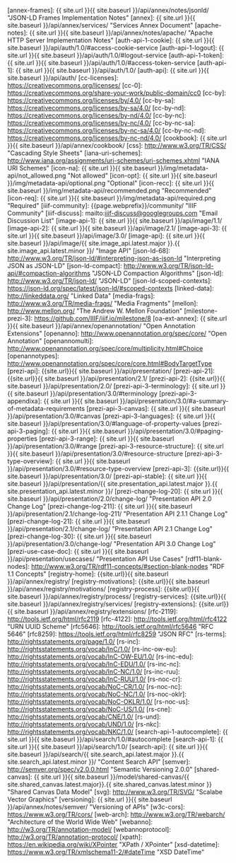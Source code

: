 [annex-frames]: {{ site.url }}{{ site.baseurl }}/api/annex/notes/jsonld/ "JSON-LD Frames Implementation Notes"
[annex]: {{ site.url }}{{ site.baseurl }}/api/annex/services/ "Services Annex Document"
[apache-notes]: {{ site.url }}{{ site.baseurl }}/api/annex/notes/apache/ "Apache HTTP Server Implementation Notes"
[auth-api-1-cookie]: {{ site.url }}{{ site.baseurl }}/api/auth/1.0/#access-cookie-service
[auth-api-1-logout]: {{ site.url }}{{ site.baseurl }}/api/auth/1.0/#logout-service
[auth-api-1-token]: {{ site.url }}{{ site.baseurl }}/api/auth/1.0/#access-token-service
[auth-api-1]: {{ site.url }}{{ site.baseurl }}/api/auth/1.0/
[auth-api]: {{ site.url }}{{ site.baseurl }}/api/auth/
[cc-licenses]: https://creativecommons.org/licenses/
[cc-0]: https://creativecommons.org/share-your-work/public-domain/cc0
[cc-by]: https://creativecommons.org/licenses/by/4.0/
[cc-by-sa]: https://creativecommons.org/licenses/by-sa/4.0/
[cc-by-nd]: https://creativecommons.org/licenses/by-nd/4.0/
[cc-by-nc]: https://creativecommons.org/licenses/by-nc/4.0/
[cc-by-nc-sa]: https://creativecommons.org/licenses/by-nc-sa/4.0/
[cc-by-nc-nd]: https://creativecommons.org/licenses/by-nc-nd/4.0/
[cookbook]: {{ site.url }}{{ site.baseurl }}/api/annex/cookbook/
[css]: http://www.w3.org/TR/CSS/ "Cascading Style Sheets"
[iana-uri-schemes]: http://www.iana.org/assignments/uri-schemes/uri-schemes.xhtml "IANA URI Schemes"
[icon-na]: {{ site.url }}{{ site.baseurl }}/img/metadata-api/not_allowed.png "Not allowed"
[icon-opt]: {{ site.url }}{{ site.baseurl }}/img/metadata-api/optional.png "Optional"
[icon-recc]: {{ site.url }}{{ site.baseurl }}/img/metadata-api/recommended.png "Recommended"
[icon-req]: {{ site.url }}{{ site.baseurl }}/img/metadata-api/required.png "Required"
[iiif-community]: {{page.webprefix}}/community/ "IIIF Community"
[iiif-discuss]: mailto:iiif-discuss@googlegroups.com "Email Discussion List"
[image-api-1]: {{ site.url }}{{ site.baseurl }}/api/image/1.1/
[image-api-2]: {{ site.url }}{{ site.baseurl }}/api/image/2.1/
[image-api-3]: {{ site.url }}{{ site.baseurl }}/api/image/3.0/
[image-api]: {{ site.url }}{{ site.baseurl }}/api/image/{{ site.image_api.latest.major }}.{{ site.image_api.latest.minor }}/ "Image API"
[json-ld-68]: http://www.w3.org/TR/json-ld/#interpreting-json-as-json-ld "Interpreting JSON as JSON-LD"
[json-ld-compact]: http://www.w3.org/TR/json-ld-api/#compaction-algorithms "JSON-LD Compaction Algorithms"
[json-ld]: http://www.w3.org/TR/json-ld/ "JSON-LD"
[json-ld-scoped-contexts]: https://json-ld.org/spec/latest/json-ld/#scoped-contexts
[linked-data]: http://linkeddata.org/ "Linked Data"
[media-frags]: http://www.w3.org/TR/media-frags/ "Media Fragments"
[mellon]: http://www.mellon.org/ "The Andrew W. Mellon Foundation"
[milestone-prezi-3]:  https://github.com/IIIF/iiif.io/milestone/8
[oa-ext-annex]: {{ site.url }}{{ site.baseurl }}/api/annex/openannotation/ "Open Annotation Extensions"
[openanno]: http://www.openannotation.org/spec/core/ "Open Annotation"
[openannomulti]: http://www.openannotation.org/spec/core/multiplicity.html#Choice
[openannotypes]: http://www.openannotation.org/spec/core/core.html#BodyTargetType
[prezi-api]: {{site.url}}{{ site.baseurl }}/api/presentation/
[prezi-api-21]: {{site.url}}{{ site.baseurl }}/api/presentation/2.1/
[prezi-api-2]: {{site.url}}{{ site.baseurl }}/api/presentation/2.0/
[prezi-api-3-terminology]: {{ site.url }}{{ site.baseurl }}/api/presentation/3.0/#terminology
[prezi-api-3-appendixa]: {{ site.url }}{{ site.baseurl }}/api/presentation/3.0/#a-summary-of-metadata-requirements
[prezi-api-3-canvas]: {{ site.url }}{{ site.baseurl }}/api/presentation/3.0/#canvas
[prezi-api-3-languages]: {{ site.url }}{{ site.baseurl }}/api/presentation/3.0/#language-of-property-values
[prezi-api-3-paging]: {{ site.url }}{{ site.baseurl }}/api/presentation/3.0/#paging-properties
[prezi-api-3-range]: {{ site.url }}{{ site.baseurl }}/api/presentation/3.0/#range
[prezi-api-3-resource-structure]: {{ site.url }}{{ site.baseurl }}/api/presentation/3.0/#resource-structure
[prezi-api-3-type-overview]: {{ site.url }}{{ site.baseurl }}/api/presentation/3.0/#resource-type-overview
[prezi-api-3]: {{site.url}}{{ site.baseurl }}/api/presentation/3.0/
[prezi-api-stable]: {{ site.url }}{{ site.baseurl }}/api/presentation/{{ site.presentation_api.latest.major }}.{{ site.presentation_api.latest.minor }}/
[prezi-change-log-20]: {{ site.url }}{{ site.baseurl }}/api/presentation/2.0/change-log/ "Presentation API 2.0 Change Log"
[prezi-change-log-211]: {{ site.url }}{{ site.baseurl }}/api/presentation/2.1/change-log-211/ "Presentation API 2.1.1 Change Log"
[prezi-change-log-21]: {{ site.url }}{{ site.baseurl }}/api/presentation/2.1/change-log/ "Presentation API 2.1 Change Log"
[prezi-change-log-30]: {{ site.url }}{{ site.baseurl }}/api/presentation/3.0/change-log/ "Presentation API 3.0 Change Log"
[prezi-use-case-doc]: {{ site.url }}{{ site.baseurl }}/api/presentation/usecases/ "Presentation API Use Cases"
[rdf11-blank-nodes]: http://www.w3.org/TR/rdf11-concepts/#section-blank-nodes "RDF 1.1 Concepts"
[registry-home]: {{site.url}}{{ site.baseurl }}/api/annex/registry/
[registry-motivations]: {{site.url}}{{ site.baseurl }}/api/annex/registry/motivations/
[registry-process]: {{site.url}}{{ site.baseurl }}/api/annex/registry/process/
[registry-services]: {{site.url}}{{ site.baseurl }}/api/annex/registry/services/
[registry-extensions]: {{site.url}}{{ site.baseurl }}/api/annex/registry/extensions/
[rfc-2119]: http://tools.ietf.org/html/rfc2119
[rfc-4122]: http://tools.ietf.org/html/rfc4122 "URN UUID Scheme"
[rfc5646]: http://tools.ietf.org/html/rfc5646 "RFC 5646"
[rfc8259]: https://tools.ietf.org/html/rfc8259 "JSON RFC"
[rs-terms]: http://rightsstatements.org/page/1.0/
[rs-inc]: http://rightsstatements.org/vocab/InC/1.0/
[rs-inc-ow-eu]: http://rightsstatements.org/vocab/InC-OW-EU/1.0/
[rs-inc-edu]: http://rightsstatements.org/vocab/InC-EDU/1.0/
[rs-inc-nc]: http://rightsstatements.org/vocab/InC-NC/1.0/
[rs-inc-ruu]: http://rightsstatements.org/vocab/InC-RUU/1.0/
[rs-noc-cr]: http://rightsstatements.org/vocab/NoC-CR/1.0/
[rs-noc-nc]: http://rightsstatements.org/vocab/NoC-NC/1.0/
[rs-noc-oklr]: http://rightsstatements.org/vocab/NoC-OKLR/1.0/
[rs-noc-us]: http://rightsstatements.org/vocab/NoC-US/1.0/
[rs-cne]: http://rightsstatements.org/vocab/CNE/1.0/
[rs-und]: http://rightsstatements.org/vocab/UND/1.0/
[rs-nkc]: http://rightsstatements.org/vocab/NKC/1.0/
[search-api-1-autocomplete]: {{ site.url }}{{ site.baseurl }}/api/search/1.0/#autocomplete
[search-api-1]: {{ site.url }}{{ site.baseurl }}/api/search/1.0/
[search-api]: {{ site.url }}{{ site.baseurl }}/api/search/{{ site.search_api.latest.major }}.{{ site.search_api.latest.minor }}/ "Content Search API"
[semver]: http://semver.org/spec/v2.0.0.html "Semantic Versioning 2.0.0"
[shared-canvas]: {{ site.url }}{{ site.baseurl }}/model/shared-canvas/{{ site.shared_canvas.latest.major}}.{{ site.shared_canvas.latest.minor }} "Shared Canvas Data Model"
[svg]: http://www.w3.org/TR/SVG/ "Scalabe Vector Graphics"
[versioning]: {{ site.url }}{{ site.baseurl }}/api/annex/notes/semver/ "Versioning of APIs"
[w3c-cors]: https://www.w3.org/TR/cors/
[web-arch]: http://www.w3.org/TR/webarch/ "Architecture of the World Wide Web"
[webanno]: http://w3.org/TR/annotation-model/
[webannoprotocol]: http://w3.org/TR/annotation-protocol/
[xpath]: https://en.wikipedia.org/wiki/XPointer "XPath / XPointer"
[xsd-datetime]: https://www.w3.org/TR/xmlschema11-2/#dateTime "XSD DateTime"
